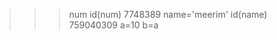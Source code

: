 > > > num
> > > id(num)
> > > 7748389
> > > name='meerim'
> > > id(name)
> > > 759040309
> > > a=10
> > > b=a 